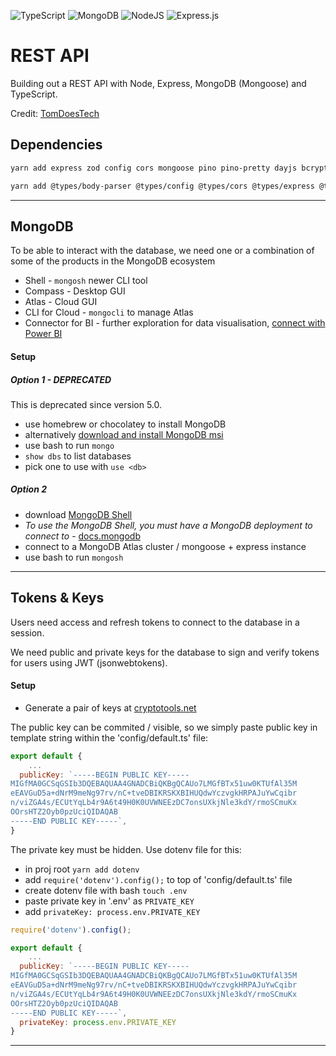 ![TypeScript](https://img.shields.io/badge/typescript-%23007ACC.svg?style=for-the-badge&logo=typescript&logoColor=white)
![MongoDB](https://img.shields.io/badge/MongoDB-%234ea94b.svg?style=for-the-badge&logo=mongodb&logoColor=white)
![NodeJS](https://img.shields.io/badge/node.js-6DA55F?style=for-the-badge&logo=node.js&logoColor=white)
![Express.js](https://img.shields.io/badge/express.js-%23404d59.svg?style=for-the-badge&logo=express&logoColor=%2361DAFB)

# REST API

Building out a REST API with Node, Express, MongoDB (Mongoose) and TypeScript.

Credit: [TomDoesTech](https://github.com/TomDoesTech/REST-API-Tutorial-Updated)

## Dependencies

```bash
yarn add express zod config cors mongoose pino pino-pretty dayjs bcrypt jsonwebtoken lodash nanoid
```

```bash
yarn add @types/body-parser @types/config @types/cors @types/express @types/node @types/pino @types/bcrypt @types/jsonwebtoken @types/lodash @types/nanoid ts-node-dev typescript -D
```

---

## MongoDB

To be able to interact with the database, we need one or a combination of some of the products in the MongoDB ecosystem

- Shell - `mongosh` newer CLI tool
- Compass - Desktop GUI
- Atlas - Cloud GUI
- CLI for Cloud - `mongocli` to manage Atlas
- Connector for BI - further exploration for data visualisation, [connect with Power BI](https://docs.mongodb.com/bi-connector/current/connect/powerbi/)

#### Setup

##### Option 1 - _DEPRECATED_

This is deprecated since version 5.0.

- use homebrew or chocolatey to install MongoDB
- alternatively [download and install MongoDB msi](https://docs.mongodb.com/manual/tutorial/install-mongodb-on-windows/)
- use bash to run `mongo`
- `show dbs` to list databases
- pick one to use with `use <db>`

##### Option 2

- download [MongoDB Shell](https://www.mongodb.com/try/download/shell)
- _To use the MongoDB Shell, you must have a MongoDB deployment to connect to_ - [docs.mongodb](https://docs.mongodb.com/mongodb-shell/install/)
- connect to a MongoDB Atlas cluster / mongoose + express instance
- use bash to run `mongosh`

---

## Tokens & Keys

Users need access and refresh tokens to connect to the database in a session.

We need public and private keys for the database to sign and verify tokens for users using JWT (jsonwebtokens).

#### Setup

- Generate a pair of keys at [cryptotools.net](https://cryptotools.net/rsagen)

The public key can be commited / visible, so we simply paste public key in template string within the 'config/default.ts' file:

```javascript
export default {
    ...
  publicKey: `-----BEGIN PUBLIC KEY-----
MIGfMA0GCSqGSIb3DQEBAQUAA4GNADCBiQKBgQCAUo7LMGfBTx51uw0KTUfAl35M
eEAVGuD5a+dNrM9meNg97rv/nC+tveDBIKRSKXBIHUQdwYczvgkHRPAJuYwCqibr
n/viZGA4s/ECUtYqLb4r9A6t49H0K0UVWNEEzDC7onsUXkjNle3kdY/rmoSCmuKx
OOrsHTZ2Oyb0pzUciQIDAQAB
-----END PUBLIC KEY-----`,
}
```

The private key must be hidden. Use dotenv file for this:

- in proj root `yarn add dotenv`
- add `require('dotenv').config();` to top of 'config/default.ts' file
- create dotenv file with bash `touch .env`
- paste private key in '.env' as `PRIVATE_KEY`
- add `privateKey: process.env.PRIVATE_KEY`

```javascript
require('dotenv').config();

export default {
    ...
  publicKey: `-----BEGIN PUBLIC KEY-----
MIGfMA0GCSqGSIb3DQEBAQUAA4GNADCBiQKBgQCAUo7LMGfBTx51uw0KTUfAl35M
eEAVGuD5a+dNrM9meNg97rv/nC+tveDBIKRSKXBIHUQdwYczvgkHRPAJuYwCqibr
n/viZGA4s/ECUtYqLb4r9A6t49H0K0UVWNEEzDC7onsUXkjNle3kdY/rmoSCmuKx
OOrsHTZ2Oyb0pzUciQIDAQAB
-----END PUBLIC KEY-----`,
  privateKey: process.env.PRIVATE_KEY
}
```

---
